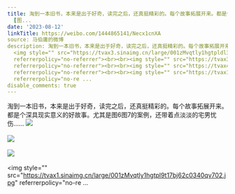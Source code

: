 ```yaml
---
title: 淘到一本旧书，本来是出于好奇，读完之后，还真挺精彩的。每个故事拓展开来。都是个深具现实意义的好故事。尤其是图6图7的案例，还带着点淡淡的宅男忧伤……
  [图...
date: '2023-08-12'
linkTitle: https://weibo.com/1444865141/Necx1cnXA
source: 马伯庸的微博
description: 淘到一本旧书，本来是出于好奇，读完之后，还真挺精彩的。每个故事拓展开来。都是个深具现实意义的好故事。尤其是图6图7的案例，还带着点淡淡的宅男忧伤……
  <img style="" src="https://tvax3.sinaimg.cn/large/001zMvqtly1hgtpldl3alj62c0340qv802.jpg"
  referrerpolicy="no-referrer"><br><br><img style="" src="https://tvax3.sinaimg.cn/large/001zMvqtly1hgtplgecr3j62c03407wj02.jpg"
  referrerpolicy="no-referrer"><br><br><img style="" src="https://tvax4.sinaimg.cn/large/001zMvqtly1hgtplj9ywrj62c0340kjn02.jpg"
  referrerpolicy="no-referrer"><br><br><img style="" src="https://tvax1.sinaimg.cn/large/001zMvqtly1hgtpl9t17bj62c0340qv702.jpg"
  referrerpolicy="no-re ...
disable_comments: true
---
```

淘到一本旧书，本来是出于好奇，读完之后，还真挺精彩的。每个故事拓展开来。都是个深具现实意义的好故事。尤其是图6图7的案例，还带着点淡淡的宅男忧伤…… <img style="" src="https://tvax3.sinaimg.cn/large/001zMvqtly1hgtpldl3alj62c0340qv802.jpg" referrerpolicy="no-referrer"><br><br><img style="" src="https://tvax3.sinaimg.cn/large/001zMvqtly1hgtplgecr3j62c03407wj02.jpg" referrerpolicy="no-referrer"><br><br><img style="" src="https://tvax4.sinaimg.cn/large/001zMvqtly1hgtplj9ywrj62c0340kjn02.jpg" referrerpolicy="no-referrer"><br><br><img style="" src="https://tvax1.sinaimg.cn/large/001zMvqtly1hgtpl9t17bj62c0340qv702.jpg" referrerpolicy="no-re ...